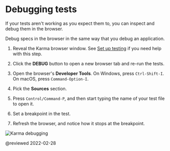 # Debugging tests

If your tests aren't working as you expect them to, you can inspect and debug them in the browser.

Debug specs in the browser in the same way that you debug an application.

1. Reveal the Karma browser window.
   See [Set up testing](guide/testing#set-up-testing) if you need help with this step.

1. Click the **DEBUG** button to open a new browser tab and re-run the tests.

2. Open the browser's **Developer Tools**. On Windows, press `Ctrl-Shift-I`. On macOS, press `Command-Option-I`.

3. Pick the **Sources** section.

4. Press `Control/Command-P`, and then start typing the name of your test file to open it.

5. Set a breakpoint in the test.

6. Refresh the browser, and notice how it stops at the breakpoint.

<div class="lightbox">

<img alt="Karma debugging" src="generated/images/guide/testing/karma-1st-spec-debug.png">

</div>

<!-- links -->

<!-- external links -->

<!-- end links -->

@reviewed 2022-02-28
